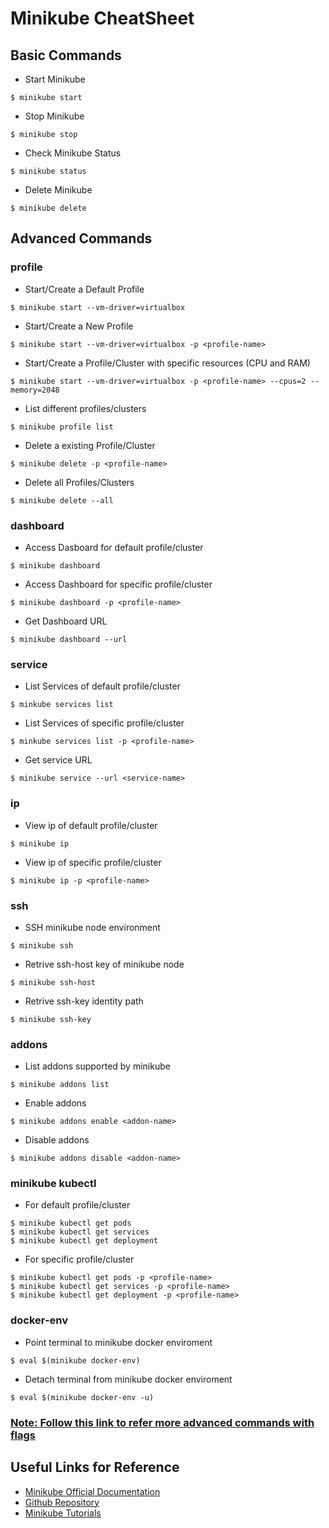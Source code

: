 # Minikube CheatSheet
## Basic Commands
* Start Minikube
```
$ minikube start
```
* Stop Minikube
```
$ minikube stop
```
* Check Minikube Status
```
$ minikube status
```
* Delete Minikube
```
$ minikube delete
```
## Advanced Commands
### profile
* Start/Create a Default Profile
```
$ minikube start --vm-driver=virtualbox
```
* Start/Create a New Profile
```
$ minikube start --vm-driver=virtualbox -p <profile-name>
```

* Start/Create a Profile/Cluster with specific resources (CPU and RAM)
```
$ minikube start --vm-driver=virtualbox -p <profile-name> --cpus=2 --memory=2048
```
* List different profiles/clusters
```
$ minikube profile list
```
* Delete a existing Profile/Cluster
```
$ minikube delete -p <profile-name>
```
* Delete all Profiles/Clusters
```
$ minikube delete --all
```
### dashboard
* Access Dasboard for default profile/cluster
```
$ minikube dashboard
```
* Access Dashboard for specific profile/cluster
```
$ minikube dashboard -p <profile-name>
```
* Get Dashboard URL
```
$ minikube dashboard --url
```
### service
* List Services of default profile/cluster
```
$ minkube services list 
```
* List Services of specific profile/cluster
```
$ minkube services list -p <profile-name>
```
* Get service URL
```
$ minikube service --url <service-name>
```
### ip
* View ip of default profile/cluster
```
$ minikube ip
```
* View ip of specific profile/cluster
```
$ minikube ip -p <profile-name>
```
### ssh
* SSH minikube node environment
```
$ minikube ssh
```
* Retrive ssh-host key of minikube node
```
$ minikube ssh-host
```
* Retrive ssh-key identity path
```
$ minikube ssh-key
```
### addons
* List addons supported by minikube
```
$ minikube addons list
```
* Enable addons
```
$ minikube addons enable <addon-name>
```
* Disable addons
```
$ minikube addons disable <addon-name>
```
### minikube kubectl
* For default profile/cluster
```
$ minikube kubectl get pods
$ minikube kubectl get services
$ minikube kubectl get deployment
```
* For specific profile/cluster
```
$ minikube kubectl get pods -p <profile-name>
$ minikube kubectl get services -p <profile-name>
$ minikube kubectl get deployment -p <profile-name>
```
### docker-env
* Point terminal to minikube docker enviroment
```
$ eval $(minikube docker-env)
```
* Detach terminal from minikube docker enviroment
```
$ eval $(minikube docker-env -u)
```
###  [Note: Follow this link to refer more advanced commands with flags](https://minikube.sigs.k8s.io/docs/commands/)

## Useful Links for Reference 
* [Minikube Official Documentation](https://minikube.sigs.k8s.io/docs/)
* [Github Repository](https://github.com/kubernetes/minikube)
* [Minikube Tutorials](https://minikube.sigs.k8s.io/docs/tutorials/)
